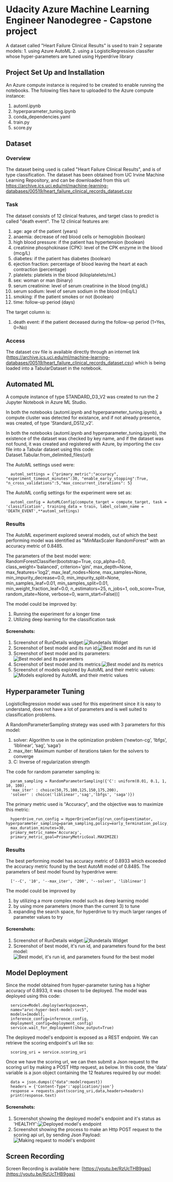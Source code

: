 # Udacity Azure Machine Learning Engineer Nanodegree - Capstone project

A dataset called "Heart Failure Clinical Results" is used to train 2 separate models: 1. using Azure AutoML 2. using a LogisticRegression classifer whose hyper-parameters are tuned using Hyperdrive library

## Project Set Up and Installation
An Azure compute instance is required to be created to enable running the notebooks. The folowing files have to uploaded to the Azure compute instance:
1. automl.ipynb
2. hyperparameter_tuning.ipynb
3. conda_dependencies.yaml
4. train.py
5. score.py

## Dataset

### Overview
The dataset being used is called "Heart Failure Clinical Results", and is of type classification. The dataset has been obtained from UC Irvine Machine Learning Repository, and can be downloaded from this url: https://archive.ics.uci.edu/ml/machine-learning-databases/00519/heart_failure_clinical_records_dataset.csv

### Task
The dataset consists of 12 clinical features, and target class to predict is called "death event". The 12 clinical features are:

1. age: age of the patient (years)
2. anaemia: decrease of red blood cells or hemoglobin (boolean)
3. high blood pressure: if the patient has hypertension (boolean)
4. creatinine phosphokinase (CPK): level of the CPK enzyme in the blood (mcg/L)
5. diabetes: if the patient has diabetes (boolean)
6. ejection fraction: percentage of blood leaving the heart at each contraction (percentage)
7. platelets: platelets in the blood (kiloplatelets/mL)
8. sex: woman or man (binary)
9. serum creatinine: level of serum creatinine in the blood (mg/dL)
10. serum sodium: level of serum sodium in the blood (mEq/L)
11. smoking: if the patient smokes or not (boolean)
12. time: follow-up period (days)

The target column is: 
1. death event: if the patient deceased during the follow-up period (1=Yes, 0=No)

### Access
The dataset csv file is available directly through an internet link (https://archive.ics.uci.edu/ml/machine-learning-databases/00519/heart_failure_clinical_records_dataset.csv) which is being loaded into a TabularDataset in the notebook.

## Automated ML
A compute instance of type STANDARD_D3_V2 was created to run the 2 Jupyter Notebook in Azure ML Studio. 

In both the notebooks (automl.ipynb and hyperparameter_tuning.ipynb), a compute cluster was detected for existance, and if not already presence, was created, of type 'Standard_DS12_v2'.

In both the notebooks (automl.ipynb and hyperparameter_tuning.ipynb), the existence of the dataset was checked by key name, and if the dataset was not found, it was created and registered with Azure, by importing the csv file into a Tabular dataset using this code:
  Dataset.Tabular.from_delimited_files(url)

The AutoML settings used were: 
```
  automl_settings = {"primary_metric":"accuracy", "experiment_timeout_minutes":30, "enable_early_stopping":True, "n_cross_validations":5,"max_concurrent_iterations": 5}
```

The AutoML config settings for the experiment were set as:
```
  automl_config = AutoMLConfig(compute_target = compute_target, task = 'classification', training_data = train, label_column_name = 'DEATH_EVENT',**automl_settings)
```

### Results
The AutoML experiment explored several models, out of which the best performing model was identified as "MinMaxScaler RandomForest" with an accuracy metric of 0.8485.

The parameters of the best model were:
  RandomForestClassifier(bootstrap=True, ccp_alpha=0.0,
  class_weight='balanced',
  criterion='gini', max_depth=None,
  max_features='log2',
  max_leaf_nodes=None, max_samples=None,
  min_impurity_decrease=0.0,
  min_impurity_split=None,
  min_samples_leaf=0.01,
  min_samples_split=0.01,
  min_weight_fraction_leaf=0.0,
  n_estimators=25, n_jobs=1,
  oob_score=True, random_state=None,
  verbose=0, warm_start=False))]
  
The model could be improved by:
1. Running the experiment for a longer time
2. Utilizing deep learning for the classification task

#### Screenshots:
1. Screenshot of RunDetails widget:![Rundetails Widget](./screenshots/s1.png)
2. Screenshot of best model and its run id:![Best model and its run id](./screenshots/s2a.png)
3. Screenshot of best model and its parameters:![Best model and its parameters](./screenshots/s2b.png)
4. Screenshot of best model and its metrics:![Best model and its metrics](./screenshots/s3.png)
5. Screenshot of models explored by AutoML and their metric values:![Models explored by AutoML and their metric values](./screenshots/s4.png)

## Hyperparameter Tuning
LogisticRegression model was used for this experiment since it is easy to understand, does not have a lot of parameters and is well suited to classification problems.

A RandomParameterSampling strategy was used with 3 parameters for this model: 
1. solver: Algorithm to use in the optimization problem (‘newton-cg’, ‘lbfgs’, ‘liblinear’, ‘sag’, ‘saga’)
2. max_iter: Maximum number of iterations taken for the solvers to converge
3. C: Inverse of regularization strength

The code for random parameter sampling is:
```
  param_sampling = RandomParameterSampling({'C': uniform(0.01, 0.1, 1, 10, 100),
  'max_iter' : choice(50,75,100,125,150,175,200),
  'solver' : choice('liblinear','sag','lbfgs', 'saga')})
```

The primary metric used is "Accuracy", and the objective was to maximize this metric:
```
  hyperdrive_run_config = HyperDriveConfig(run_config=estimator, hyperparameter_sampling=param_sampling,policy=early_termination_policy,max_total_runs=50,
  max_duration_minutes=30,
  primary_metric_name='Accuracy',
  primary_metric_goal=PrimaryMetricGoal.MAXIMIZE)
```

### Results
The best performing model has accuracy metric of 0.8933 which exceeded the accuracy metric found by the best AutoMl model of 0.8485. The parameters of best model found by hyperdrive were:
```
  ['--C', '10', '--max_iter', '200', '--solver', 'liblinear']
```
  
The model could be improved by
1. by utilizing a more complex model such as deep learning model
2. by using more parameters (more than the current 3) to tune
3. expanding the search space, for hyperdrive to try much larger ranges of parameter values to try

#### Screenshots:
1. Screenshot of RunDetails widget:![Rundetails Widget](./screenshots/s5.png)
2. Screenshot of best model, it's run id, and parameters found for the best model: ![Best model, it's run id, and parameters found for the best model](./screenshots/s6.png)

## Model Deployment
Since the model obtained from hyper-parameter tuning has a higher accuracy of 0.8933, it was chosen to be deployed. The model was deployed using this code:
```
  service=Model.deploy(workspace=ws,
  name="arvc-hyper-best-model-svc5",
  models=[model],
  inference_config=inference_config,
  deployment_config=deployment_config)
  service.wait_for_deployment(show_output=True)
```
  
The deployed model's endpoint is exposed as a REST endpoint. We can retrieve the scoring endpoint's url like so:
```
  scoring_uri = service.scoring_uri
```
  
Once we have the scoring url, we can then submit a Json request to the scoring url by making a POST Http request, as below. In this code, the 'data' variable is a json object containing the 12 features required by our model:
```
  data = json.dumps({"data":modelrequest})
  headers = {'Content-Type':'application/json'}
  response = requests.post(scoring_uri,data,headers=headers)
  print(response.text)
```

#### Screenshots:
1. Screenshot showing the deployed model's endpoint and it's status as 'HEALTHY':![Deployed model's endpoint](./screenshots/s7.png)
2. Screenshot showing the process to make an Http POST request to the scoring api url, by sending Json Payload:![Making request to model's endpoint](./screenshots/s8.png)

## Screen Recording
Screen Recording is available here: [https://youtu.be/RzUcTHB9gas](https://youtu.be/RzUcTHB9gas)
